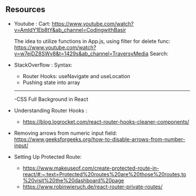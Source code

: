 ## Resources

- Youtube :
  Cart: https://www.youtube.com/watch?v=AmIdY1Eb8tY&ab_channel=CodingwithBasir

  The idea to utilize functions in App.js, using filter for delete func: https://www.youtube.com/watch?v=w7ejDZ8SWv8&t=1429s&ab_channel=TraversyMedia
  Search:

- StackOverflow :
  Syntax:

  - Router Hooks: useNavigate and useLocation
  - Pushing state into array

  ***

  -CSS Full Background in React

- Understanding Router Hooks :

  - https://blog.logrocket.com/react-router-hooks-cleaner-components/

- Removing arrows from numeric input field: https://www.geeksforgeeks.org/how-to-disable-arrows-from-number-input/

- Setting Up Protected Route:
  - https://www.makeuseof.com/create-protected-route-in-react/#:~:text=Protected%20routes%20are%20those%20routes,to%20visit%20the%20dashboard%20page
  - https://www.robinwieruch.de/react-router-private-routes/
